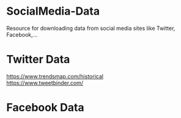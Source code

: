# SocialMedia-Data
Resource for downloading data from social media sites like Twitter, Facebook,...


# Twitter Data
https://www.trendsmap.com/historical <br>
https://www.tweetbinder.com/


# Facebook Data
